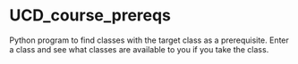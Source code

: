 # UCD_course_prereqs
Python program to find classes with the target class as a prerequisite.
Enter a class and see what classes are available to you if you take the class. 
